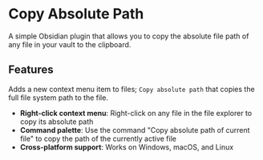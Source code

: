 # Copy Absolute Path

A simple Obsidian plugin that allows you to copy the absolute file path of any file in your vault to the clipboard.

## Features

Adds a new context menu item to files; `Copy absolute path` that copies the full file system path to the file.

- **Right-click context menu**: Right-click on any file in the file explorer to copy its absolute path
- **Command palette**: Use the command "Copy absolute path of current file" to copy the path of the currently active file
- **Cross-platform support**: Works on Windows, macOS, and Linux
